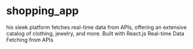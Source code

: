 # shopping_app
his sleek platform fetches real-time data from APIs, offering an extensive catalog of clothing, jewelry, and more. Built with React.js Real-time Data Fetching from APIs
